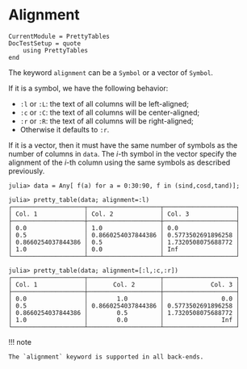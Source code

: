Alignment
=========

```@meta
CurrentModule = PrettyTables
DocTestSetup = quote
    using PrettyTables
end
```

The keyword `alignment` can be a `Symbol` or a vector of `Symbol`.

If it is a symbol, we have the following behavior:

* `:l` or `:L`: the text of all columns will be left-aligned;
* `:c` or `:C`: the text of all columns will be center-aligned;
* `:r` or `:R`: the text of all columns will be right-aligned;
* Otherwise it defaults to `:r`.

If it is a vector, then it must have the same number of symbols as the number of
columns in `data`. The *i*-th symbol in the vector specify the alignment of the
*i*-th column using the same symbols as described previously.

```jldoctest
julia> data = Any[ f(a) for a = 0:30:90, f in (sind,cosd,tand)];

julia> pretty_table(data; alignment=:l)
┌────────────────────┬────────────────────┬────────────────────┐
│ Col. 1             │ Col. 2             │ Col. 3             │
├────────────────────┼────────────────────┼────────────────────┤
│ 0.0                │ 1.0                │ 0.0                │
│ 0.5                │ 0.8660254037844386 │ 0.5773502691896258 │
│ 0.8660254037844386 │ 0.5                │ 1.7320508075688772 │
│ 1.0                │ 0.0                │ Inf                │
└────────────────────┴────────────────────┴────────────────────┘

julia> pretty_table(data; alignment=[:l,:c,:r])
┌────────────────────┬────────────────────┬────────────────────┐
│ Col. 1             │       Col. 2       │             Col. 3 │
├────────────────────┼────────────────────┼────────────────────┤
│ 0.0                │        1.0         │                0.0 │
│ 0.5                │ 0.8660254037844386 │ 0.5773502691896258 │
│ 0.8660254037844386 │        0.5         │ 1.7320508075688772 │
│ 1.0                │        0.0         │                Inf │
└────────────────────┴────────────────────┴────────────────────┘
```

!!! note

    The `alignment` keyword is supported in all back-ends.
